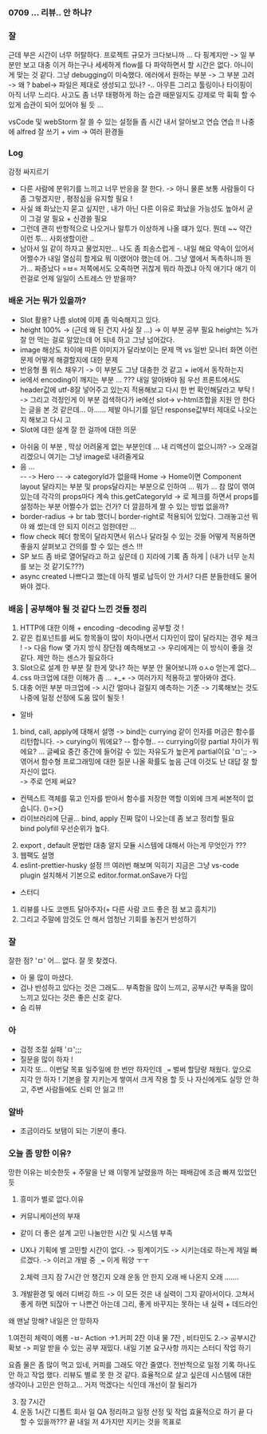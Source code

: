 ### 0709 ... 리뷰.. 안 하냐?

### 잘


근데 부은 시간이 너무 허탈하다.
프로젝트 규모가 크다보니까 ... 다 핑계지만 -> 일 부분만 보고 대충 이거 하는구나 세세하게 flow를 다 파악하면서 할 시간은 없다. 아니이게 맞는 것 같다. 그냥 debugging이 미숙했다.
에러에서 원하는 부분 -> 그 부분 고려 -> 왜 ? babel-> 파일은 제대로 생성되고 있나? -.. 아무튼 그리고 툴링이나 타이핑이 아직 너무 느리다. 사고도 좀 너무 태평하게 하는 습관 때문일지도 강제로 막 휙휙 할 수 있게 습관이 되어 있어야 될 듯 ...

vsCode 및 webStorm 잘 쓸 수 있는 설정들 좀 시간 내서 알아보고 연습 연습 !!
나중에 alfred 잘 쓰기 + vim
-> 여러 환경들

### Log


감정 싸지르기 
- 다른 사람에 분위기를 느끼고 너무 반응을 잘 한다. -> 아니 물론 보통 사람들이 다 좀 그렇겠지만 , 평정심을 유지할 필요 ! 
- 사실 왜 화났는지 묻고 싶지만 , 내가 아닌 다른 이유로 화났을 가능성도 높아서 굳이 그걸 알 필요 + 신경쓸 필요 
- 그런데 괜히 반항적으로 나오거나 말투가 이상하게 나올 떄가 있다. 뭔데 ~~ 약간 이런 투... 사회생할이란 ..
- 남아서 일 같이 하자고 물었지만... 나도 좀 죄송스럽게 -. 내일 해요 약속이 있어서 어쩔수가 내일 열심히 할게요 뭐 이랬어야 했는데 
어.. 그냥 옆에서 독촉하니까 뭔가... 짜증났다 =ㅂ= 저쪽에서도 오죽하면 귀찮게 뭐라 하겠냐 아직 애기다 애기 이런걸로 언제 일일이 스트레스 안 받을까? 

### 배운 거는 뭐가 있을까?

* Slot 활용? 나름 slot에 이제 좀 익숙해지고 있다.
* height 100% -> (근데 왜 된 건지 사실 잘 ...) -> 이 부분 공부 필요 height는 %가 잘 안 먹는 걸로 알았는데
    어 되네 하고 그냥 넘어갔다.  
* image 해상도 차이에 따른 이미지가 달라보이는 문제 맥 vs 일반 모니터 화면 이런 문제 어떻게 해결할지에 대한 문제 
* 반응형 풀 위스 채우기 ->  이 부분도 그냥 대충한 것 같고 + ie에서 동작하는지 
* ie에서 encoding이 깨지는 부분 ... ??? 내일 알아봐야 됨 우선 프론트에서도 header값에 utf-8잘 넣어주고 있는지 적용해보고 
다시 한 번 확인해달라고 부탁 ! 
-> 그리고 걱정인게 이 부분 검색하다가 ie에선 slot-> v-html조합을 지원 안 한다는 글을 본 것 같은데... 아...... 제발 아니기를 
일단 response값부터 제대로 나오는지 해보고 다시 고  
* Slot에 대한 설계 잘 한 걸까에 대한 의문
- 아쉬움 이 부분 , 막상 어려울게 없는 부분인데 ... 내 리액션이 없으니까? -> 오래걸리겠으니 여기는 그냥 image로 내려줄게요 
- 음 ...  
-- -> Hero 
-- -> categoryId가 없을때 Home -> Home이면 Component layout 달라지는 부분 및 props달라지는 부분으로 인하여 ...
   뭐가 ... 참 많이 엮여 있는데 각각의 props마다 계속 this.getCategoryId
    -> 로 체크를 하면서 props를 설정하는 부분 
   어쩔수가 없는 건가? 더 깔끔하게 짤 수 있는 방법 없을까?
- border-radius -> br  tab 했더니 border-right로 적용되어 있었다. 그래놓고선 뭐야 왜 썼는데 안 되지 이러고 엄한데만 ...
- flow check 헤더 항목이 달라지면서 위스나 달라질 수 있는 것들 어떻게 적용하면 좋을지 살펴보고 건의를 할 수 있는 센스 !!!  
-  SP 보드 좀 바로 열어달라고 하고 싶은데 () 지라에 기록 좀 하게 | (내가 너무 눈치를 보는 것 같기도???)
- async created 나쁘다고 했는데 아직 별로 납득이 안 가서? 다른 분들한테도 물어봐야 겠다.  
### 배움 | 공부해야 될 것 같다 느낀 것들 정리 
    
1. HTTP에 대한 이해 + encoding -decoding 공부할 것 ! 
2. 같은 컴포넌트를 써도 항목들이 많이 차이나면서 디자인이 많이 달라지는 경우 체크 ! -> 다음 flow 몇 가지 방식 장단점 예측해보고 
->  우리에게는 이 방식이 좋을 것 같다. 제안 하는 센스가 필요하다  
3. Slot으로 설계 한 부분 잘 한게 맞나? 하는 부분 안 물어보니까 oㅅo 얻는게 없다...
4. css 마크업에 대한 이해가 좀 ... +_+ -> 여러가지 적용하고 쌓아봐야 겠다.
5. 대충 어떤 부분 마크업에 -> 시간 얼마나 걸릴지 예측하는 기준 -> 기록해보는 것도 나중에 일정 산정에 도움 많이 될듯 !

+ 알바
1. bind, call, apply에 대해서 설명 
-> bind는 currying 같이 인자를 머금은 함수를 리턴합니다.
-> curying이 뭐에요? 
-- 함수형.. 
-- currying이랑 partial 차이가 뭐에요? ... 글쎄요 중간 중간에 들어갈 수 있는 자유도가 높은게 partial이요 'ㅁ';;
-> 엮어서 함수형 프로그래밍에 대한 질문 나올 확률도 높음 근데 이것도 난 대답 잘 할 자신이 없다.  
-> 주로 언제 써요? 
- 컨텍스트 객체를 묶고 인자를 받아서 함수를 저장한 역할 이외에 크게 써본적이 없습니다. ()=>{}
- 라이브러리에 단골... bind, apply 진짜 많이 나오는데 좀 보고 정리할 필요  
bind polyfill 우선순위가 높다. 
2. export , default 문법만 대충 알지 모듈  시스템에 대해서 아는게 무엇인가 ???
3. 웹팩도 설명  
4. eslint-prettier-husky 설정 !!! 여러번 해보며 익히기 
지금은 그냥 vs-code plugin 설치해서 기본으로 editor.format.onSave가 다임 

+ 스터디 
1. 리뷰를 나도 코멘트 달아주자(+ 다른 사람 코드 좋은 점 보고 흠치기) 
2. 그리고 주말에 암것도 안 해서 엄청난 기회를 놓친거 반성하기


### 잘

잘한 점? 'ㅁ' 어... 없다. 잘 못 찾겠다. 

- 아 물 많이 마셨다. 
- 겁나 반성하고 있다는 것은 그래도... 부족함을 많이 느끼고, 공부시간 부족을 많이 느끼고 있다는 것은 좋은 신호 같다.
- 숨 리뷰

### 아

- 검정 조절 실패 'ㅁ';;;
- 질문을 많이 하자 ! 
- 지각 또... 이번달 목표 일주일에 한 번만 하자인데 `_=` 벌써 할당량 채웠다. 앞으로 지각 안 하자 ! 기본을 잘 지키는게 쌓여서 크게 작용 할 듯 
나 자신에게도 실망 안 하고, 주변 사람들에도 신뢰 안 잃고 !!!  

### 알바

- 조금이라도 보탬이 되는 기분이 좋다. 


### 오늘 좀 망한 이유?

망한 이유는 비슷한듯 + 주말을 난 왜 이렇게 날렸을까 하는 패배감에 조금 빠져 있었던 듯  

1. 흥미가 별로 없다.이유

- 커뮤니케이션의 부재
- 같이 더 좋은 설계 고민 나눌만한 시간 및 시스템 부족
- UX나 기획에 별 고민할 시간이 없다. -> 핑계이기도 -> 시키는데로 하는게 제일 빠르겠다. -> 이러고 개발 중 `_=`
  이게 뭐양 ㅜㅜ

  2.체력 크지 잠 7시간 안 챙긴지 오래 운동 안 한지 오래 배 나온지 오래 .......

3. 개발환경 및 에러 디버깅 하드
   -> 이 모든 것은 내 실력이 그지 같아서이다. 고쳐서 좋게 하면 되잖아 ㅜ
   나쁜건 아는데 그리, 좋게 바꾸지는 못하는 내 실력 + 데드라인

왜 맨날 망해?
내일은 안 망하자

1.여전히 체력이 메롱 -ㅂ-
Action ->1.커피 2잔 이내 물 7잔 , 비타민도
2.-> 공부시간 확보 -> 피알 받을 수 있는 공부 재밌다. 내일 기본 요구사항 까지는 스터디 작업 하기

요즘 물은 좀 많이 먹고 있네, 커피를 그래도 약간 줄였다.
전반적으로 일정 기록 하나도 안 하고 작업 했다. 리뷰도 별로 못 한 것 같다. 효율적으로 살고 싶은데
시스템에 대한 생각이나 고민은 안하고... 거저 먹겠다는 식인데 개선이 잘 될리가

3. 잠 7시간
4. 운동 1시간
   디폴트 회사 일 QA 정리하고 일정 산정 및 작업 효율적으로 하기 끝
   다 할 수 있을까??? 끝 내일 저 4가지만 지키는 것을 목표로
